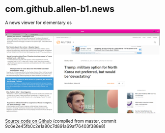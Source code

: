 # com.github.allen-b1.news
A news viewer for elementary os

![Screenshot](https://github.com/Allen-B1/news/blob/master/screenshot.png)

[Source code on Github](https://github.com/allen-b1/news)
(compiled from master, commit 9c6e2e45fb0c2e1a80c7d891a69af76403f388e8)
